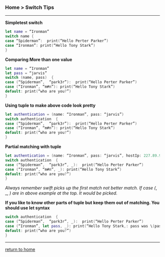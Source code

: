 
### Home > Switch Tips
------------------

**Simpletest switch**
```swift
let name = “Ironman”
switch name {
case “Spiderman”:  print(“Hello Perter Parker”)
case “Ironman”: print(“Hello Tony Stark”)
}
```

**Comparing More than one value** 
```swift
let name = “Ironman”
let pass = “jarvis”
switch (name, pass)  {
case (“Spiderman”,  “park3r”):  print(“Hello Perter Parker”)
case (“Ironman”, “m#n”): print(“Hello Tony Stark”)
default: print(“who are you?”)
}
```

**Using tuple to make above code look pretty** 
```swift
let authentication = (name: “Ironman”, pass: “jarvis”)
switch authentication  {
case (“Spiderman”,  “park3r”):  print(“Hello Perter Parker”)
case (“Ironman”, “m#n”): print(“Hello Tony Stark”)
default: print(“who are you?”)
}
```

**Partial matching with tuple**
```swift
let authentication = (name: “Ironman”, pass: “jarvis”, hostIp: 227.89.94.62)
switch authentication  {
case (“Spiderman”,  “park3r”, _):  print(“Hello Perter Parker”)
case (“Ironman”, “m#n”, _): print(“Hello Tony Stark”)
default: print(“who are you?”)
}
```

_Always remember swift picks up the first match not better match. 
If case (_, _, _) are in above example  at the top. It would be picked._ 

**If you like to know other parts of tuple but keep them out of matching. You should use let syntax** 
```swift
switch authentication  {
case (“Spiderman”,  “park3r”, _):  print(“Hello Perter Parker”)
case (“Ironman”, let pass, _): print(“Hello Tony Stark,: pass was \(pass)!”)
default: print(“who are you?”)
}
```

----------------------------------
[return to home](../README.md)